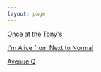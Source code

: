 ```yaml
---
layout: page
---
```


[Once at the Tony's](http://youtu.be/8RebiKimpx4?t=2m16s)

[I'm Alive from Next to Normal](http://youtu.be/2m_oM6aLJ98)

[Avenue Q](http://youtu.be/RovF1zsDoeM)
